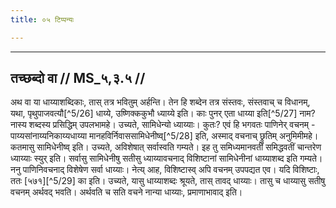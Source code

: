 ```yaml
---
title: ०५ टिप्पन्यः

---
```


[^5/14]: Tait.S. 2.5.8.2

[^5/15]: E2: 5,147; E6: 2,86

[^5/16]: Tait.S. 2.5.10.2

[^5/17]: Vgl. zu MS 10.5.26

[^5/18]: Vgl. ṚV 3.27.4

[^5/19]: Vgl. ṚV 5.28.5

[^5/20]: Vgl. MS 5.2.19

[^5/21]: E1 gibt saṃstavād ity arthaḥ in Klammern

[^5/22]: E2: samidhyamānavatī dyauḥ

[^5/23]: E2: samiddhavatī pṛthivī

[^5/24]: E2: antarikṣasaṃstutyā

[^5/25]: E2: tasmin

____________________________________________


## तच्छब्दो वा // MS_५,३.५ //

अथ वा या धाय्याशब्दिकाः, तास् तत्र भवितुम् अर्हन्ति। तेन हि शब्देन तत्र संस्तवः, संस्तवाच् च विधानम्, यथा, पृथुपाजवत्यौ[^5/26] धाय्ये, उष्णिक्ककुभौ ध्याय्ये इति। काः पुनर् एता धाय्या इति[^5/27] नाम? नास्य शब्दस्य प्रसिद्धिम् उपलभामहे। उच्यते, सामिधेन्यो ध्याय्याः। कुतः? एवं हि भगवतः पाणिनेर् वचनम् - पाय्यसांनाय्यनिकाय्यधाय्या मानहविर्निवाससामिधेनीष्व्[^5/28] इति, अस्माद् वचनाच् छ्रुतिम् अनुमिमीमहे। कतमासु सामिधेनीष्व् इति। उच्यते, अविशेषात् सर्वास्वति गम्यते। इह तु समिध्यमानवतीं समिद्धवतीं चान्तरेण ध्याय्याः स्युर् इति। सर्वासु सामिधेनीषु सतीसु ध्याय्यावचनाद् विशिष्टानां सामिधेनीनां धाय्याशब्द इति गम्यते।
ननु पाणिनिवचनाद् विशेषेण सर्वा धाय्याः। नेत्य् आह, विशिष्टास्व् अपि वचनम् उपपद्यत एव। यदि विशिष्टाः, ततः [५७१][^5/29] का इति। उच्यते, यासु धाय्याशब्दः श्रूयते, तास् तावद् धाय्याः। तासु च धाय्यासु सतीषु वचनम् अर्थवद् भवति। अर्थवति च सति वचने नान्या धाय्याः, प्रमाणाभावाद् इति।

